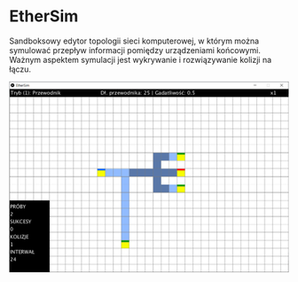 # EtherSim

Sandboksowy edytor topologii sieci komputerowej, w którym można symulować przepływ informacji pomiędzy urządzeniami końcowymi. Ważnym aspektem symulacji jest wykrywanie i rozwiązywanie kolizji na łączu.

![Screenshot](screenshot.png)
